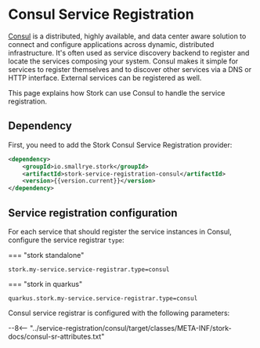 # Consul Service Registration

[Consul](https://www.consul.io/) is a distributed, highly available, and data center aware solution to connect and configure applications across dynamic, distributed infrastructure.
It's often used as service discovery backend to register and locate the services composing your system.
Consul makes it simple for services to register themselves and to discover other services via a DNS or HTTP interface. 
External services can be registered as well.

This page explains how Stork can use Consul to handle the service registration.

## Dependency

First, you need to add the Stork Consul Service Registration provider:

```xml
<dependency>
    <groupId>io.smallrye.stork</groupId>
    <artifactId>stork-service-registration-consul</artifactId>
    <version>{{version.current}}</version>
</dependency>
```

## Service registration configuration

For each service that should register the service instances in Consul, configure the service registrar `type`:

=== "stork standalone"
```properties
stork.my-service.service-registrar.type=consul
```

=== "stork in quarkus"
```properties
quarkus.stork.my-service.service-registrar.type=consul
```

Consul service registrar is configured with the following parameters:

--8<-- "../service-registration/consul/target/classes/META-INF/stork-docs/consul-sr-attributes.txt"